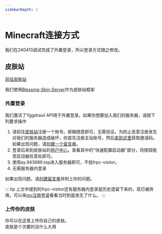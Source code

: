 ```yaml
---
sidebarDepth: 2
---
```

# Minecraft连接方式

我们在240413调试完成了外置登录，所以登录方式随之修改。

## 皮肤站
[前往皮肤站](https://skin.9436889.top)

我们使用[Blessing-Skin-Server](https://github.com/bs-community/blessing-skin-server)作为皮肤站框架

### 外置登录
我们激活了Yggdrasil API用于外置登录。如果你想要加入我们的服务器，请按下列要求操作

1. 请前往[皮肤站](https://skin.943689.top)注册一个账号。邮箱随意即可，无需验证。为防止恶意注册发生对我们的服务器造成破坏，你首先注册主站账号，然后[来到这里](https://xiyu.943689.top/mc/getcode.php)获取邀请码。如果出现问题，请[创建一个留言串](/issue)。  
2. 登录后来到皮肤站的[用户中心](https://skin.943689.top/user)，查看其中的"快速配置启动器"部分，将按钮拖至启动器任意处即可。  
3. 使用ay.943689.top进入服务器即可，不挂frpc-visitor。  
4. 无需服务器内登录

如果出现问题，请[创建留言串](/issue)并附上你的问题。

::: tip
上文中提到的frpc-visitor还有服务器内登录是历史遗留下来的，现已被弃用。可以来[mc注册登录](/docs/blog/mcregandlogin.html)看看当时到底发生了什么。
:::
### 上传你的皮肤
你可以在这里上传你自己的皮肤。  
皮肤是个次要的没什么大用